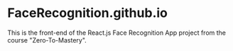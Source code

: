 # FaceRecognition.github.io

This is the front-end of the React.js Face Recognition App project from the course "Zero-To-Mastery".
